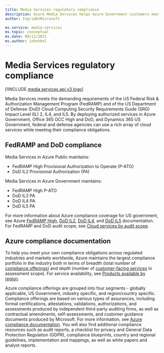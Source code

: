 ```yaml
---
title: Media Services regulatory compliance
description: Azure Media Services helps Azure Government customers meet their compliance obligations.
author: IngridAtMicrosoft

ms.service: media-services
ms.topic: conceptual
ms.date: 09/11/2021
ms.author: inhenkel
---
```


# Media Services regulatory compliance

[!INCLUDE [media services api v3 logo](./includes/v3-hr.md)]

Media Services meets the demanding requirements of the US Federal Risk & Authorization Management Program (FedRAMP) and of the US Department of Defense (DoD) Cloud Computing Security Requirements Guide (SRG) Impact Level (IL) 2, IL4, and IL5. By deploying authorized services in Azure Government, Office 365 GCC High and DoD, and Dynamics 365 US Government, federal and defense agencies can use a rich array of cloud services while meeting their compliance obligations.

## FedRAMP and DoD compliance

Media Services in Azure Public maintains:

- FedRAMP High Provisional Authorization to Operate (P-ATO)
- DoD IL2 Provisional Authorization (PA)

Media Services in Azure Government maintains:

- FedRAMP High P-ATO
- DoD IL2 PA
- DoD IL4 PA
- DoD IL5 PA

For more information about Azure compliance coverage for US government, see Azure [FedRAMP High](https://docs.microsoft.com/azure/compliance/offerings/offering-fedramp), [DoD IL2](https://docs.microsoft.com/azure/compliance/offerings/offering-dod-il2), [DoD IL4](https://docs.microsoft.com/azure/compliance/offerings/offering-dod-il4), and [DoD IL5](https://docs.microsoft.com/azure/compliance/offerings/offering-dod-il5) documentation. For FedRAMP and DoD audit scope, see [Cloud services by audit scope](https://docs.microsoft.com/azure-government/compliance/azure-services-in-fedramp-auditscope.md).

## Azure compliance documentation

To help you meet your own compliance obligations across regulated industries and markets worldwide, Azure maintains the largest compliance portfolio in the industry both in terms of breadth (total number of [compliance offerings](/azure/compliance/offerings/)) and depth (number of [customer-facing services](https://azure.microsoft.com/services/) in assessment scope). For service availability, see [Products available by region](https://azure.microsoft.com/global-infrastructure/services/).

Azure compliance offerings are grouped into four segments - globally applicable, US Government, industry specific, and region/country specific.  Compliance offerings are based on various types of assurances, including formal certifications, attestations, validations, authorizations, and assessments produced by independent third-party auditing firms, as well as contractual amendments, self-assessments, and customer guidance documents produced by Microsoft. For more information, see [Azure compliance documentation](https://docs.microsoft.com/compliance/index.yml). You will also find additional compliance resources such as audit reports, a checklist for privacy and General Data Protection Regulation (GDPR), compliance blueprints, country and regional guidelines, implementation and mappings, as well as white papers and analyst reports.
